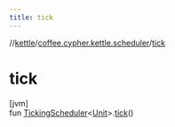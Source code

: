 ```yaml
---
title: tick
---
```

//[kettle](../../index.html)/[coffee.cypher.kettle.scheduler](index.html)/[tick](tick.html)



# tick



[jvm]\
fun [TickingScheduler](-ticking-scheduler/index.html)&lt;[Unit](https://kotlinlang.org/api/latest/jvm/stdlib/kotlin/-unit/index.html)&gt;.[tick](tick.html)()




